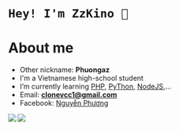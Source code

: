 # `Hey! I'm ZzKino 👋`

# About me
+ Other nickname: **Phuongaz**
+ I'm a Vietnamese high-school student
+ I’m currently learning [PHP](https://www.php.net/), [PyThon](https://www.python.org/), [NodeJS](https://nodejs.org/),...
+ Email: **clonevcc1@gmail.com**
+ Facebook: [Nguyễn Phương](https://www.facebook.com/Phuong0Ngu)

<a href="https://github.com/anuraghazra/github-readme-stats">
  <img align="left" src="https://github-readme-stats.vercel.app/api?username=zzkino&count_private=true&show_icons=true&theme=dracula" />
</a>
<a href="https://github.com/anuraghazra/github-readme-stats">
  <img align="left" src="https://github-readme-stats.vercel.app/api/top-langs/?username=zzkino&layout=compact&theme=dracula" />
</a>
